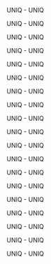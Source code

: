 UNIQ - UNIQ

UNIQ - UNIQ

UNIQ - UNIQ

UNIQ - UNIQ

UNIQ - UNIQ

UNIQ - UNIQ

UNIQ - UNIQ

UNIQ - UNIQ

UNIQ - UNIQ

UNIQ - UNIQ

UNIQ - UNIQ

UNIQ - UNIQ

UNIQ - UNIQ

UNIQ - UNIQ

UNIQ - UNIQ

UNIQ - UNIQ

UNIQ - UNIQ

UNIQ - UNIQ

UNIQ - UNIQ

